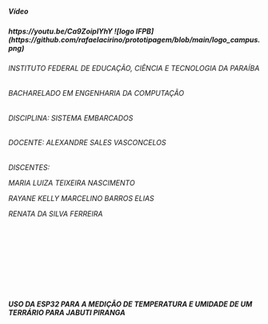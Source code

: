 <h5> Vídeo
<h5> https://youtu.be/Ca9ZoipIYhY
![logo IFPB](https://github.com/rafaelacirino/prototipagem/blob/main/logo_campus.png)<br>
<h6>INSTITUTO FEDERAL DE EDUCAÇÃO, CIÊNCIA E TECNOLOGIA DA PARAÍBA</h6>
<h6>BACHARELADO EM ENGENHARIA DA COMPUTAÇÃO</h6>
<h6>DISCIPLINA: SISTEMA EMBARCADOS</h6>
<h6>DOCENTE: ALEXANDRE SALES VASCONCELOS</h6>
<h6>DISCENTES:
<p>MARIA LUIZA TEIXEIRA NASCIMENTO</p>
<p>RAYANE KELLY MARCELINO BARROS ELIAS</p>
<p>RENATA DA SILVA FERREIRA</p>
<br>
<br>
<br>
<br>
<br>
<br>
<br>
<br>
<p><b>USO DA ESP32 PARA A MEDIÇÃO DE TEMPERATURA E UMIDADE DE UM TERRÁRIO PARA JABUTI PIRANGA </b></p>
<br>
<br>
<br>
<br>
<br>
<br>
<br>

